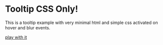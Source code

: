 # Tooltip CSS Only!

This is a tooltip example with very minimal html and simple css activated on hover and blur events.

[play with it](https://ecorreia45.github.io/Before-Semicolon/tooltips/)

